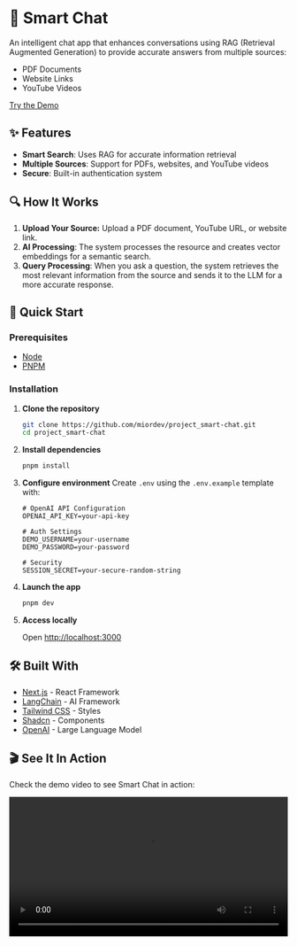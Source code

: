 # 🤖 Smart Chat

An intelligent chat app that enhances conversations using RAG (Retrieval Augmented Generation) to provide accurate answers from multiple sources:

- PDF Documents
- Website Links
- YouTube Videos

[Try the Demo](https://smart-chat-ten.vercel.app/)

## ✨ Features

- **Smart Search**: Uses RAG for accurate information retrieval
- **Multiple Sources**: Support for PDFs, websites, and YouTube videos
- **Secure**: Built-in authentication system

## 🔍 How It Works

1. **Upload Your Source:** Upload a PDF document, YouTube URL, or website link.
2. **AI Processing**: The system processes the resource and creates vector embeddings for a semantic search.
3. **Query Processing**: When you ask a question, the system retrieves the most relevant information from the source and sends it to the LLM for a more accurate response.

## 🚀 Quick Start

### Prerequisites

- [Node](https://nodejs.org/es/)
- [PNPM](https://pnpm.io/es/)

### Installation

1. **Clone the repository**

   ```bash
   git clone https://github.com/miordev/project_smart-chat.git
   cd project_smart-chat
   ```

2. **Install dependencies**

   ```bash
   pnpm install
   ```

3. **Configure environment**
   Create `.env` using the `.env.example` template with:

   ```env
   # OpenAI API Configuration
   OPENAI_API_KEY=your-api-key

   # Auth Settings
   DEMO_USERNAME=your-username
   DEMO_PASSWORD=your-password

   # Security
   SESSION_SECRET=your-secure-random-string
   ```

4. **Launch the app**

   ```bash
   pnpm dev
   ```

5. **Access locally**

   Open [http://localhost:3000](http://localhost:3000)

## 🛠️ Built With

- [Next.js](https://nextjs.org) - React Framework
- [LangChain](https://js.langchain.com/) - AI Framework
- [Tailwind CSS](https://tailwindcss.com/) - Styles
- [Shadcn](https://ui.shadcn.com/) - Components
- [OpenAI](https://openai.com/) - Large Language Model

## 🎬 See It In Action

Check the demo video to see Smart Chat in action:

<video src="public/demo.mp4" width="100%" controls></video>
